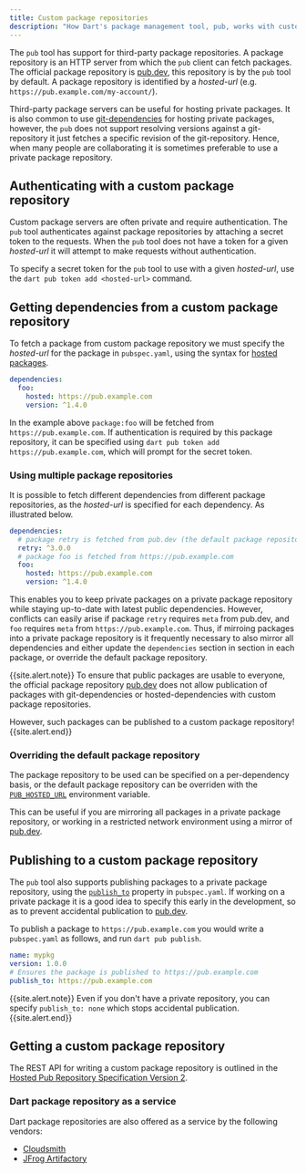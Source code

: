 ```yaml
---
title: Custom package repositories
description: "How Dart's package management tool, pub, works with custom package repositories."
---
```


The `pub` tool has support for third-party package repositories. A package
repository is an HTTP server from which the `pub` client can fetch packages.
The official package repository is [pub.dev]({{site.pub}}), this repository
is by the `pub` tool by default. A package repository is identified by a
_hosted-url_ (e.g. `https://pub.example.com/my-account/`). 

Third-party package servers can be useful for hosting private packages. It is
also common to use [git-dependencies](/tools/pub/dependencies#git-packages) for hosting
private packages, however, the `pub` does not support resolving versions against
a git-repository it just fetches a specific revision of the git-repository.
Hence, when many people are collaborating it is sometimes preferable to use a
private package repository.


## Authenticating with a custom package repository

Custom package servers are often private and require authentication. The `pub`
tool authenticates against package repositories by attaching a secret token to
the requests. When the `pub` tool does not have a token for a given
_hosted-url_ it will attempt to make requests without authentication.

To specify a secret token for the `pub` tool to use with a given _hosted-url_,
use the `dart pub token add <hosted-url>` command.


## Getting dependencies from a custom package repository

To fetch a package from custom package repository we must specify the
_hosted-url_ for the package in `pubspec.yaml`, using the syntax for
[hosted packages](/tools/pub/dependencies#hosted-packages).

```yaml
dependencies:
  foo:
    hosted: https://pub.example.com
    version: ^1.4.0
```

In the example above `package:foo` will be fetched from
`https://pub.example.com`. If authentication is required by this package
repository, it can be specified using
`dart pub token add https://pub.example.com`, which will prompt for the secret
token.


### Using multiple package repositories

It is possible to fetch different dependencies from different package
repositories, as the _hosted-url_ is specified for each dependency. As
illustrated below.

```yaml
dependencies:
  # package retry is fetched from pub.dev (the default package repository)
  retry: ^3.0.0
  # package foo is fetched from https://pub.example.com
  foo:
    hosted: https://pub.example.com
    version: ^1.4.0
```

This enables you to keep private packages on a private package repository
while staying up-to-date with latest public dependencies. However, conflicts can
easily arise if package `retry` requires `meta` from pub.dev, and `foo` requires
`meta` from `https://pub.example.com`. Thus, if mirroing packages into a private
package repository is it frequently necessary to also mirror all dependencies
and either update the `dependencies` section in section in each package, or
override the default package repository.

{{site.alert.note}}
  To ensure that public packages are usable to everyone, the official package
  repository [pub.dev]({{site.pub}}) does not allow publication of packages
  with git-dependencies or hosted-dependencies with custom package repositories.

  However, such packages can be published to a custom package repository!
{{site.alert.end}}


### Overriding the default package repository

The package repository to be used can be specified on a per-dependency basis,
or the default package repository can be overriden with the
[`PUB_HOSTED_URL`](/tools/pub/environment-variables) environment variable.

This can be useful if you are mirroring all packages in a private package
repository, or working in a restricted network environment using a mirror of
[pub.dev]({{site.pub}}).


## Publishing to a custom package repository

The `pub` tool also supports publishing packages to a private package
repository, using the [`publish_to`](/tools/pub/pubspec#publish_to) property in
`pubspec.yaml`. If working on a private package it is a good idea to specify
this early in the development, so as to prevent accidental publication to
[pub.dev]({{site.pub}}). 

To publish a package to `https://pub.example.com` you would write a
`pubspec.yaml` as follows, and run `dart pub publish`.

```yaml
name: mypkg
version: 1.0.0
# Ensures the package is published to https://pub.example.com
publish_to: https://pub.example.com
```

{{site.alert.note}}
  Even if you don't have a private repository, you can specify
  `publish_to: none` which stops accidental publication.
{{site.alert.end}}


## Getting a custom package repository
The REST API for writing a custom package repository is outlined in the
[Hosted Pub Repository Specification Version 2][repository-spec-v2.md].


### Dart package repository as a service
Dart package repositories are also offered as a service by the following
vendors:

 * [Cloudsmith](https://help.cloudsmith.io/docs/dart-repository)
 * [JFrog Artifactory](https://jfrog.com/blog/how-to-use-pub-repositories-in-artifactory/)


[repository-spec-v2.md]: https://github.com/dart-lang/pub/blob/master/doc/repository-spec-v2.md
